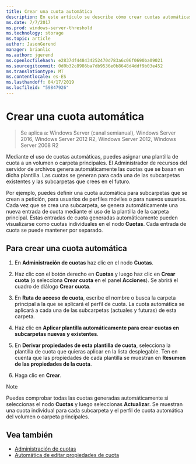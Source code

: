 ```yaml
---
title: Crear una cuota automática
description: En este artículo se describe cómo crear cuotas automáticas en base a una plantilla de cuota
ms.date: 7/7/2017
ms.prod: windows-server-threshold
ms.technology: storage
ms.topic: article
author: JasonGerend
manager: brianlic
ms.author: jgerend
ms.openlocfilehash: e2837df448434252470d783a6c06f0690ba09021
ms.sourcegitcommit: 0d0b32c8986ba7db9536e0b8648d4ddf9b03e452
ms.translationtype: MT
ms.contentlocale: es-ES
ms.lasthandoff: 04/17/2019
ms.locfileid: "59847926"
---
```

# <a name="create-an-auto-apply-quota"></a>Crear una cuota automática

> Se aplica a: Windows Server (canal semianual), Windows Server 2016, Windows Server 2012 R2, Windows Server 2012, Windows Server 2008 R2

Mediante el uso de cuotas automáticas, puedes asignar una plantilla de cuota a un volumen o carpeta principales. El Administrador de recursos del servidor de archivos genera automáticamente las cuotas que se basan en dicha plantilla. Las cuotas se generan para cada una de las subcarpetas existentes y las subcarpetas que crees en el futuro.

Por ejemplo, puedes definir una cuota automática para subcarpetas que se crean a petición, para usuarios de perfiles móviles o para nuevos usuarios. Cada vez que se crea una subcarpeta, se genera automáticamente una nueva entrada de cuota mediante el uso de la plantilla de la carpeta principal. Estas entradas de cuota generadas automáticamente pueden visualizarse como cuotas individuales en el nodo **Cuotas**. Cada entrada de cuota se puede mantener por separado.

## <a name="to-create-an-auto-apply-quota"></a>Para crear una cuota automática

1.  En **Administración de cuotas** haz clic en el nodo **Cuotas**.

2.  Haz clic con el botón derecho en **Cuotas** y luego haz clic en **Crear cuota** (o selecciona **Crear cuota** en el panel **Acciones**). Se abrirá el cuadro de diálogo **Crear cuota**.

3.  En **Ruta de acceso de cuota**, escribe el nombre o busca la carpeta principal a la que se aplicará el perfil de cuota. La cuota automática se aplicará a cada una de las subcarpetas (actuales y futuras) de esta carpeta.

4.  Haz clic en **Aplicar plantilla automáticamente para crear cuotas en subcarpetas nuevas y existentes**.

5.  En **Derivar propiedades de esta plantilla de cuota**, selecciona la plantilla de cuota que quieras aplicar en la lista desplegable. Ten en cuenta que las propiedades de cada plantilla se muestran en **Resumen de las propiedades de la cuota**.

6.  Haga clic en **Crear**.

> [!Note]
> Puedes comprobar todas las cuotas generadas automáticamente si seleccionas el nodo **Cuotas** y luego seleccionas **Actualizar**. Se muestran una cuota individual para cada subcarpeta y el perfil de cuota automática del volumen o carpeta principales.

## <a name="see-also"></a>Vea también

-   [Administración de cuotas](quota-management.md)
-   [Automática de editar propiedades de cuota](edit-auto-apply-quota-properties.md)